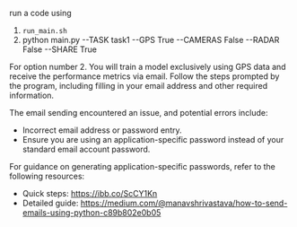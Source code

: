 run a code using
1. `run_main.sh`
2. python main.py --TASK task1 --GPS True --CAMERAS False --RADAR False --SHARE True
   
For option number 2. You will train a model exclusively using GPS data and receive the performance metrics via email. Follow the steps prompted by the program, including filling in your email address and other required information.

The email sending encountered an issue, and potential errors include:
- Incorrect email address or password entry.
- Ensure you are using an application-specific password instead of your standard email account password.

For guidance on generating application-specific passwords, refer to the following resources:
- Quick steps: https://ibb.co/ScCY1Kn
- Detailed guide: https://medium.com/@manavshrivastava/how-to-send-emails-using-python-c89b802e0b05
